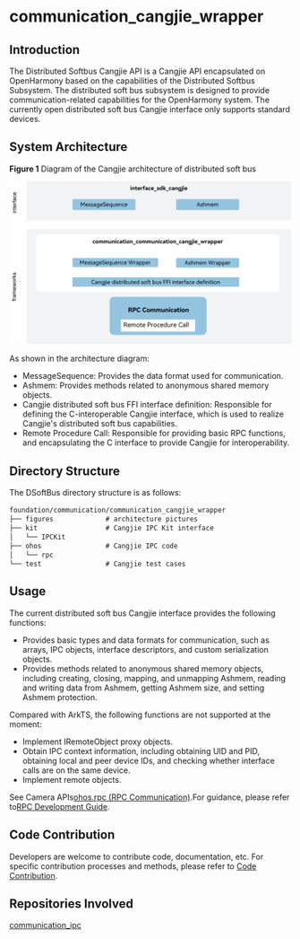 # communication_cangjie_wrapper

## Introduction

The Distributed Softbus Cangjie API is a Cangjie API encapsulated on OpenHarmony based on the capabilities of the Distributed Softbus Subsystem. The distributed soft bus subsystem is designed to provide communication-related capabilities for the OpenHarmony system. The currently open distributed soft bus Cangjie interface only supports standard devices.

## System Architecture

**Figure 1** Diagram of the Cangjie architecture of distributed soft bus

![Diagram of the Cangjie architecture of distributed soft bus](figures/commounication_cangjie_wrapper_architecture_en.png)

As shown in the architecture diagram:

- MessageSequence: Provides the data format used for communication.
- Ashmem: Provides methods related to anonymous shared memory objects.
- Cangjie distributed soft bus FFI interface definition: Responsible for defining the C-interoperable Cangjie interface, which is used to realize Cangjie's distributed soft bus capabilities.
- Remote Procedure Call: Responsible for providing basic RPC functions, and encapsulating the C interface to provide Cangjie for interoperability.

## Directory Structure

The DSoftBus directory structure is as follows:

```
foundation/communication/communication_cangjie_wrapper
├── figures             # architecture pictures
├── kit                 # Cangjie IPC Kit interface
│   └── IPCKit
├── ohos                # Cangjie IPC code
│   └── rpc
└── test                # Cangjie test cases
```

## Usage

The current distributed soft bus Cangjie interface provides the following functions:

- Provides basic types and data formats for communication, such as arrays, IPC objects, interface descriptors, and custom serialization objects.
- Provides methods related to anonymous shared memory objects, including creating, closing, mapping, and unmapping Ashmem, reading and writing data from Ashmem, getting Ashmem size, and setting Ashmem protection.

Compared with ArkTS, the following functions are not supported at the moment:

- Implement IRemoteObject proxy objects.
- Obtain IPC context information, including obtaining UID and PID, obtaining local and peer device IDs, and checking whether interface calls are on the same device.
- Implement remote objects.

See Camera APIs[ohos.rpc (RPC Communication)](https://gitcode.com/openharmony-sig/arkcompiler_cangjie_ark_interop/blob/master/doc/API_Reference/source_en/apis/IPCKit/cj-apis-rpc.md).For guidance, please refer to[RPC Development Guide](https://gitcode.com/openharmony-sig/arkcompiler_cangjie_ark_interop/blob/master/doc/Dev_Guide/source_en/ipc/cj-ipc-rpc-overview.md).

## Code Contribution

Developers are welcome to contribute code, documentation, etc. For specific contribution processes and methods, please refer to [Code Contribution](https://gitcode.com/openharmony/docs/blob/master/en/contribute/code-contribution.md).

## Repositories Involved

[communication\_ipc](https://gitee.com/openharmony/communication_ipc)
